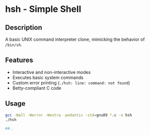 # hsh - Simple Shell

## Description
A basic UNIX command interpreter clone, mimicking the behavior of `/bin/sh`.

## Features
- Interactive and non-interactive modes
- Executes basic system commands
- Custom error printing (`./hsh: line: command: not found`)
- Betty-compliant C code

## Usage
```bash
gcc -Wall -Werror -Wextra -pedantic -std=gnu89 *.c -o hsh
./hsh

##..
